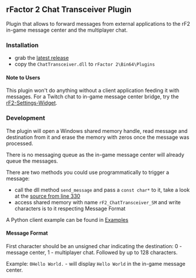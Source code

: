 ## rFactor 2 Chat Transceiver Plugin
Plugin that allows to forward messages from external applications to the rF2 in-game message center and the multiplayer chat.


### Installation
- grab the [latest release](https://github.com/tappi287/rf2_chat_transceiver/releases/latest)
- copy the `ChatTransceiver.dll` to `rFactor 2\Bin64\Plugins`


#### Note to Users
This plugin won't do anything without a client application feeding it with messages.
For a Twitch chat to in-game message center bridge, try the [rF2-Settings-Widget](https://github.com/tappi287/rf2_video_settings/releases/latest). 


### Development
The plugin will open a Windows shared memory handle, read message and destination from it and erase the memory with zeros once the message was processed.

There is no messaging queue as the in-game message center will already queue the messages.

There are two methods you could use programmatically to trigger a message:
- call the dll method `send_message` and pass a `const char*` to it, take a look at the [source from line 330](/Source/ChatTransceiver.cpp)
- access shared memory with name `rF2_ChatTransceiver_SM` and write characters is to it respecting Message Format

A Python client example can be found in [Examples](/Example/send_message_example.py)

#### Message Format
First character should be an unsigned char indicating the destination: 0 - message center, 1 - multiplayer chat. Followed by up to 128 characters.

Example: `0Hello World.` - will display `Hello World` in the in-game message center.